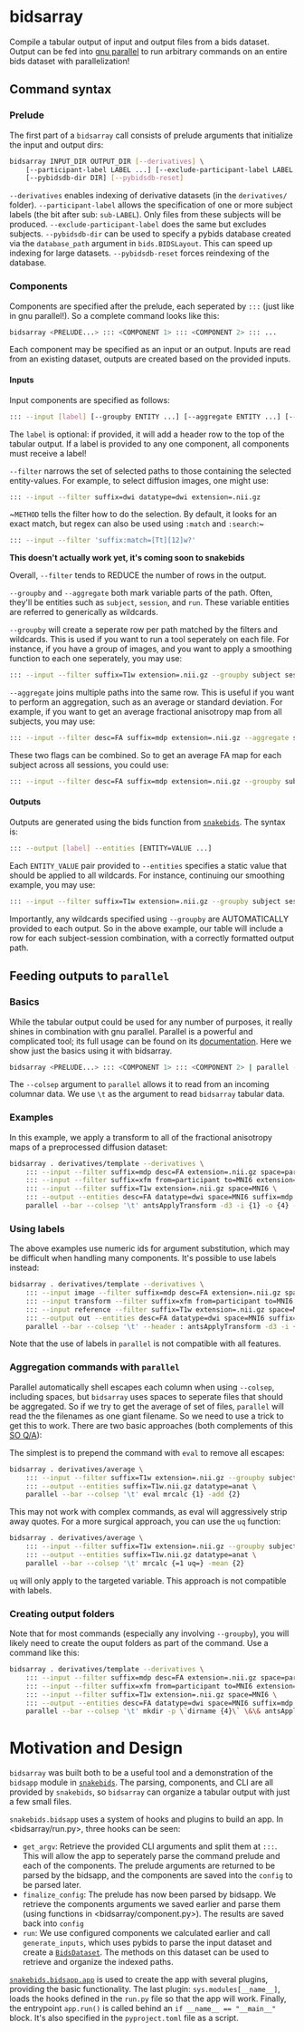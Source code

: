 # bidsarray

Compile a tabular output of input and output files from a bids dataset. Output can be fed into [gnu parallel](https://www.gnu.org/software/parallel/sphinx.html) to run arbitrary commands on an entire bids dataset with parallelization!


## Command syntax

### Prelude

The first part of a `bidsarray` call consists of prelude arguments that initialize the input and output dirs:

```bash
bidsarray INPUT_DIR OUTPUT_DIR [--derivatives] \
    [--participant-label LABEL ...] [--exclude-participant-label LABEL ...] \
    [--pybidsdb-dir DIR] [--pybidsdb-reset]
```

`--derivatives` enables indexing of derivative datasets (in the `derivatives/` folder). `--participant-label` allows the specification of one or more subject labels (the bit after sub: `sub-LABEL`). Only files from these subjects will be produced. `--exclude-participant-label` does the same but excludes subjects. `--pybidsdb-dir` can be used to specify a pybids database created via the `database_path` argument in `bids.BIDSLayout`. This can speed up indexing for large datasets. `--pybidsdb-reset` forces reindexing of the database.

### Components

Components are specified after the prelude, each seperated by `:::` (just like in gnu parallel!). So a complete command looks like this:

```bash
bidsarray <PRELUDE...> ::: <COMPONENT 1> ::: <COMPONENT 2> ::: ...
```

Each component may be specified as an input or an output. Inputs are read from an existing dataset, outputs are created based on the provided inputs.

#### Inputs

Input components are specified as follows:

```bash
::: --input [label] [--groupby ENTITY ...] [--aggregate ENTITY ...] [--filter ENTITY[:METHOD]=VALUE ...]
```

The `label` is optional: if provided, it will add a header row to the top of the tabular output. If a label is provided to any one component, all components must receive a label!

`--filter` narrows the set of selected paths to those containing the selected entity-values. For example, to select diffusion images, one might use:

```bash
::: --input --filter suffix=dwi datatype=dwi extension=.nii.gz
```

~`METHOD` tells the filter how to do the selection. By default, it looks for an exact match, but regex can also be used using `:match` and `:search`:~

```bash
::: --input --filter 'suffix:match=[Tt][12]w?'
```

**This doesn't actually work yet, it's coming soon to snakebids**

Overall, `--filter` tends to REDUCE the number of rows in the output.

`--groupby` and `--aggregate` both mark variable parts of the path. Often, they'll be entities such as `subject`, `session`, and `run`. These variable entities are referred to generically as wildcards.

`--groupby` will create a seperate row per path matched by the filters and wildcards. This is used if you want to run a tool seperately on each file. For instance, if you have a group of images, and you want to apply a smoothing function to each one seperately, you may use:

```bash
::: --input --filter suffix=T1w extension=.nii.gz --groupby subject session
```

`--aggregate` joins multiple paths into the same row. This is useful if you want to perform an aggregation, such as an average or standard deviation. For example, if you want to get an average fractional anisotropy map from all subjects, you may use:

```bash
::: --input --filter desc=FA suffix=mdp extension=.nii.gz --aggregate subject session
```

These two flags can be combined. So to get an average FA map for each subject across all sessions, you could use:

```bash
::: --input --filter desc=FA suffix=mdp extension=.nii.gz --groupby subject --aggregate session
```

#### Outputs

Outputs are generated using the bids function from [`snakebids`](https://snakebids.readthedocs.io/en/stable/api/paths.html#snakebids.bids). The syntax is:

```bash
::: --output [label] --entities [ENTITY=VALUE ...]
```

Each `ENTITY_VALUE` pair provided to `--entities` specifies a static value that should be applied to all wildcards. For instance, continuing our smoothing example, you may use:

```bash
::: --input --filter suffix=T1w extension=.nii.gz --groupby subject session ::: --output --entities datatype=anat suffix=T1w desc=smoothed
```

Importantly, any wildcards specified using `--groupby` are AUTOMATICALLY provided to each output. So in the above example, our table will include a row for each subject-session combination, with a correctly formatted output path.

## Feeding outputs to `parallel`

### Basics

While the tabular output could be used for any number of purposes, it really shines in combination with gnu parallel. Parallel is a powerful and complicated tool; its full usage can be found on its [documentation](https://www.gnu.org/software/parallel/sphinx.html). Here we show just the basics using it with bidsarray.

```bash
bidsarray <PRELUDE...> ::: <COMPONENT 1> ::: <COMPONENT 2> | parallel --colsep '\t' echo 1={1} 2={2}
```

The `--colsep` argument to `parallel` allows it to read from an incoming columnar data. We use `\t` as the argument to read `bidsarray` tabular data.

### Examples

In this example, we apply a transform to all of the fractional anisotropy maps of a preprocessed diffusion dataset:

```bash
bidsarray . derivatives/template --derivatives \
    ::: --input --filter suffix=mdp desc=FA extension=.nii.gz space=participant --groupby subject session \
    ::: --input --filter suffix=xfm from=participant to=MNI6 extension=.nii.gz --groupby subject session \
    ::: --input --filter suffix=T1w extension=.nii.gz space=MNI6 \
    ::: --output --entities desc=FA datatype=dwi space=MNI6 suffix=mdp.nii.gz |
    parallel --bar --colsep '\t' antsApplyTransform -d3 -i {1} -o {4} -r {3} -t {2}
```

### Using labels

The above examples use numeric ids for argument substitution, which may be difficult when handling many components. It's possible to use labels instead:

```bash
bidsarray . derivatives/template --derivatives \
    ::: --input image --filter suffix=mdp desc=FA extension=.nii.gz space=participant --groupby subject session \
    ::: --input transform --filter suffix=xfm from=participant to=MNI6 extension=.nii.gz --groupby subject session \
    ::: --input reference --filter suffix=T1w extension=.nii.gz space=MNI6 \
    ::: --output out --entities desc=FA datatype=dwi space=MNI6 suffix=mdp.nii.gz |
    parallel --bar --colsep '\t' --header : antsApplyTransform -d3 -i {image} -o {out} -r {reference} -t {transform}
```

Note that the use of labels in `parallel` is not compatible with all features.

### Aggregation commands with `parallel`

Parallel automatically shell escapes each column when using `--colsep`, including spaces, but `bidsarray` uses spaces to seperate files that should be aggregated. So if we try to get the average of set of files, `parallel` will read the the filenames as one giant filename. So we need to use a trick to get this to work. There are two basic approaches (both complements of this [SO Q/A](https://superuser.com/questions/1135733/gnu-parallel-remove-escape-before-space-characters-in-command)):

The simplest is to prepend the command with `eval` to remove all escapes:

```bash
bidsarray . derivatives/average \
    ::: --input --filter suffix=T1w extension=.nii.gz --groupby subject session --aggregate run \
    ::: --output --entities suffix=T1w.nii.gz datatype=anat \
    parallel --bar --colsep '\t' eval mrcalc {1} -add {2}
```

This may not work with complex commands, as eval will aggressively strip away quotes. For a more surgical approach, you can use the `uq` function:

```bash
bidsarray . derivatives/average \
    ::: --input --filter suffix=T1w extension=.nii.gz --groupby subject session --aggregate run \
    ::: --output --entities suffix=T1w.nii.gz datatype=anat \
    parallel --bar --colsep '\t' mrcalc {=1 uq=} -mean {2}
```

`uq` will only apply to the targeted variable. This approach is not compatible with labels.

### Creating output folders

Note that for most commands (especially any involving `--groupby`), you will likely need to create the ouput folders as part of the command. Use a command like this:

```bash
bidsarray . derivatives/template --derivatives \
    ::: --input --filter suffix=mdp desc=FA extension=.nii.gz space=participant --groupby subject session \
    ::: --input --filter suffix=xfm from=participant to=MNI6 extension=.nii.gz --groupby subject session \
    ::: --input --filter suffix=T1w extension=.nii.gz space=MNI6 \
    ::: --output --entities desc=FA datatype=dwi space=MNI6 suffix=mdp.nii.gz |
    parallel --bar --colsep '\t' mkdir -p \`dirname {4}\` \&\& antsApplyTransform -d3 -i {1} -o {4} -r {3} -t {2}
```


# Motivation and Design

`bidsarray` was built both to be a useful tool and a demonstration of the `bidsapp` module in [`snakebids`](https://github.com/khanlab/snakebids). The parsing, components, and CLI are all provided by `snakebids`, so `bidsarray` can organize a tabular output with just a few small files.

`snakebids.bidsapp` uses a system of hooks and plugins to build an app. In <bidsarray/run.py>, three hooks can be seen:

* `get_argv`: Retrieve the provided CLI arguments and split them at `:::`. This will allow the app to seperately parse the command prelude and each of the components. The prelude arguments are returned to be parsed by the bidsapp, and the components are saved into the `config` to be parsed later.
* `finalize_config`: The prelude has now been parsed by bidsapp. We retrieve the components arguments we saved earlier and parse them (using functions in <bidsarray/component.py>). The results are saved back into `config`
* `run`: We use configured components we calculated earlier and call `generate_inputs`, which uses pybids to parse the input dataset and create a [`BidsDataset`](https://snakebids.readthedocs.io/en/stable/api/structures.html#snakebids.BidsDataset). The methods on this dataset can be used to retrieve and organize the indexed paths.

[`snakebids.bidsapp.app`](https://snakebids.readthedocs.io/en/stable/api/app.html#snakebids.bidsapp.app) is used to create the app with several plugins, providing the basic functionality. The last plugin: `sys.modules[__name__]`, loads the hooks defined in the `run.py` file so that the app will work. Finally, the entrypoint `app.run()` is called behind an `if __name__ == "__main__"` block. It's also specified in the `pyproject.toml` file as a script.
